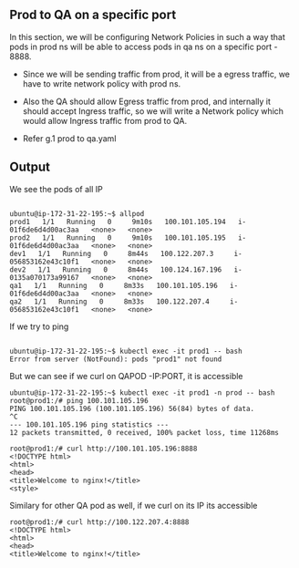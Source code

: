 
## Prod to QA on a specific port

In this section, we will be configuring Network Policies in such a way that pods in prod  ns will be able to access pods in qa ns on a specific port - 8888.

- Since we will be sending traffic from prod, it will be a egress traffic, we have to write network policy with prod ns.

- Also the QA should allow Egress traffic from prod, and internally it should accept Ingress traffic, so we will write a Network policy which would allow Ingress traffic from prod to QA.

- Refer g.1 prod to qa.yaml


## Output

We see the pods of all IP

```

ubuntu@ip-172-31-22-195:~$ allpod
prod1   1/1   Running   0     9m10s   100.101.105.194   i-01f6de6d4d00ac3aa   <none>   <none>
prod2   1/1   Running   0     9m10s   100.101.105.195   i-01f6de6d4d00ac3aa   <none>   <none>
dev1   1/1   Running   0     8m44s   100.122.207.3     i-056853162e43c10f1   <none>   <none>
dev2   1/1   Running   0     8m44s   100.124.167.196   i-0135a070173a99167   <none>   <none>
qa1   1/1   Running   0     8m33s   100.101.105.196   i-01f6de6d4d00ac3aa   <none>   <none>
qa2   1/1   Running   0     8m33s   100.122.207.4     i-056853162e43c10f1   <none>   <none>

```

If we try to ping 
```

ubuntu@ip-172-31-22-195:~$ kubectl exec -it prod1 -- bash
Error from server (NotFound): pods "prod1" not found

```

But we can see if we curl on QAPOD -IP:PORT, it is accessible

```
ubuntu@ip-172-31-22-195:~$ kubectl exec -it prod1 -n prod -- bash
root@prod1:/# ping 100.101.105.196
PING 100.101.105.196 (100.101.105.196) 56(84) bytes of data.
^C
--- 100.101.105.196 ping statistics ---
12 packets transmitted, 0 received, 100% packet loss, time 11268ms

root@prod1:/# curl http://100.101.105.196:8888
<!DOCTYPE html>
<html>
<head>
<title>Welcome to nginx!</title>
<style>
```

Similary for other QA pod as well, if we curl on its IP its accessible

```
root@prod1:/# curl http://100.122.207.4:8888
<!DOCTYPE html>
<html>
<head>
<title>Welcome to nginx!</title>
```